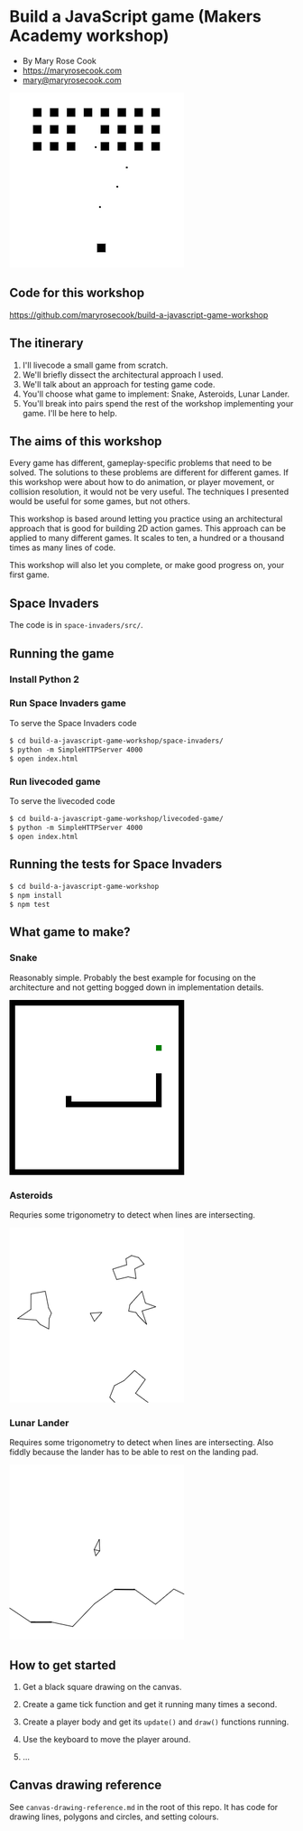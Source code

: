 # Build a JavaScript game (Makers Academy workshop)

* By Mary Rose Cook
* https://maryrosecook.com
* mary@maryrosecook.com

![Screenshot of Space Invaders](images/space-invaders-screenshot.png)

## Code for this workshop

https://github.com/maryrosecook/build-a-javascript-game-workshop

## The itinerary

1. I'll livecode a small game from scratch.
2. We'll briefly dissect the architectural approach I used.
3. We'll talk about an approach for testing game code.
4. You'll choose what game to implement: Snake, Asteroids, Lunar
Lander.
5. You'll break into pairs spend the rest of the workshop implementing
your game.  I'll be here to help.

## The aims of this workshop

Every game has different, gameplay-specific problems that need to be
solved.  The solutions to these problems are different for different
games.  If this workshop were about how to do animation, or player
movement, or collision resolution, it would not be very useful.  The
techniques I presented would be useful for some games, but not others.

This workshop is based around letting you practice using an
architectural approach that is good for building 2D action games.
This approach can be applied to many different games.  It scales to
ten, a hundred or a thousand times as many lines of code.

This workshop will also let you complete, or make good progress on,
your first game.

## Space Invaders

The code is in `space-invaders/src/`.

## Running the game

### Install Python 2

### Run Space Invaders game

To serve the Space Invaders code

    $ cd build-a-javascript-game-workshop/space-invaders/
    $ python -m SimpleHTTPServer 4000
    $ open index.html

### Run livecoded game

To serve the livecoded code

    $ cd build-a-javascript-game-workshop/livecoded-game/
    $ python -m SimpleHTTPServer 4000
    $ open index.html

## Running the tests for Space Invaders

    $ cd build-a-javascript-game-workshop
    $ npm install
    $ npm test

## What game to make?

### Snake

Reasonably simple.  Probably the best example for focusing on the
architecture and not getting bogged down in implementation details.

![Screenshot of Snake](images/snake-screenshot.png)

### Asteroids

Requries some trigonometry to detect when lines are intersecting.

![Screenshot of Asteroids](images/asteroids-screenshot.png)

### Lunar Lander

Requires some trigonometry to detect when lines are intersecting.
Also fiddly because the lander has to be able to rest on the landing
pad.

![Screenshot of Lunar Lander](images/lunar-lander-screenshot.png)

## How to get started

1. Get a black square drawing on the canvas.

2. Create a game tick function and get it running many times a second.

3. Create a player body and get its `update()` and `draw()` functions
running.

4. Use the keyboard to move the player around.

5. ...

## Canvas drawing reference

See `canvas-drawing-reference.md` in the root of this repo.  It has
code for drawing lines, polygons and circles, and setting colours.

